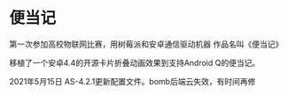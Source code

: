 # 便当记

第一次参加高校物联网比赛，用树莓派和安卓通信驱动机器 作品名叫《便当记》

移植了一个安卓4.4的开源卡片折叠动画效果到支持Android Q的便当记。



2021年5月15日 AS-4.2.1更新配置文件。bomb后端云失效，有时间再修

